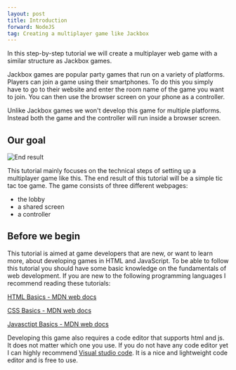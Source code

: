 ```yaml
---
layout: post
title: Introduction
forward: NodeJS
tag: Creating a multiplayer game like Jackbox
---
```


In this step-by-step tutorial we will create a multiplayer web game with a similar structure as Jackbox games.

Jackbox games are popular party games that run on a variety of platforms. Players can join a game using their smartphones. To do this you simply have to go to their website and enter the room name of the game you want to join. You can then use the browser screen on your phone as a controller. 

Unlike Jackbox games we won't develop this game for multiple platforms. Instead both the game and the controller will run inside a browser screen.

## Our goal

![End result]({{site.baseurl}}/images/placeholder.jpg)

This tutorial mainly focuses on the technical steps of setting up a multiplayer game like this. The end result of this tutorial will be a simple tic tac toe game. The game consists of three different webpages:
- the lobby
- a shared screen
- a controller

## Before we begin
This tutorial is aimed at game developers that are new, or want to learn more, about developing games in HTML and JavaScript. To be able to follow this tutorial you should have some basic knowledge on the fundamentals of web development. If you are new to the following programming languages I recommend reading these tutorials:

[HTML Basics - MDN web docs](https://developer.mozilla.org/en-US/docs/Learn/Getting_started_with_the_web/HTML_basics)

[CSS Basics - MDN web docs](https://developer.mozilla.org/en-US/docs/Learn/Getting_started_with_the_web/CSS_basics)

[Javasctipt Basics - MDN web docs](https://developer.mozilla.org/en-US/docs/Learn/Getting_started_with_the_web/JavaScript_basics)

Developing this game also requires a code editor that supports html and js. It does not matter which one you use. If you do not have any code editor yet I can highly recommend [Visual studio code](https://code.visualstudio.com/). It is a nice and lightweight code editor and is free to use.

